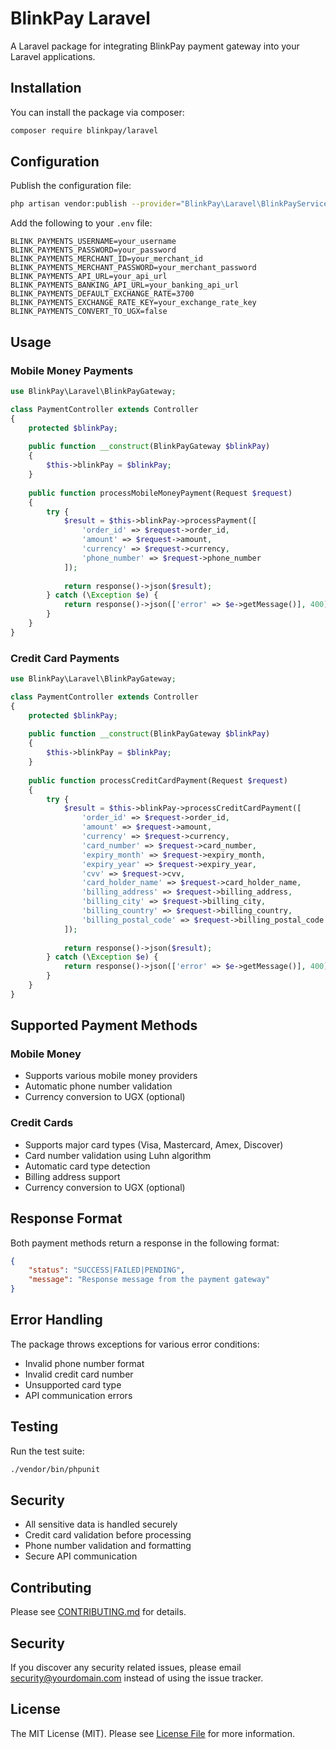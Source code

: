 # BlinkPay Laravel

A Laravel package for integrating BlinkPay payment gateway into your Laravel applications.

## Installation

You can install the package via composer: 

```bash
composer require blinkpay/laravel
```

## Configuration

Publish the configuration file: 

```bash
php artisan vendor:publish --provider="BlinkPay\Laravel\BlinkPayServiceProvider"
```

Add the following to your `.env` file:

```env
BLINK_PAYMENTS_USERNAME=your_username
BLINK_PAYMENTS_PASSWORD=your_password
BLINK_PAYMENTS_MERCHANT_ID=your_merchant_id
BLINK_PAYMENTS_MERCHANT_PASSWORD=your_merchant_password
BLINK_PAYMENTS_API_URL=your_api_url
BLINK_PAYMENTS_BANKING_API_URL=your_banking_api_url
BLINK_PAYMENTS_DEFAULT_EXCHANGE_RATE=3700
BLINK_PAYMENTS_EXCHANGE_RATE_KEY=your_exchange_rate_key
BLINK_PAYMENTS_CONVERT_TO_UGX=false
```

## Usage

### Mobile Money Payments

```php
use BlinkPay\Laravel\BlinkPayGateway;

class PaymentController extends Controller
{
    protected $blinkPay;
    
    public function __construct(BlinkPayGateway $blinkPay)
    {
        $this->blinkPay = $blinkPay;
    }
    
    public function processMobileMoneyPayment(Request $request)
    {
        try {
            $result = $this->blinkPay->processPayment([
                'order_id' => $request->order_id,
                'amount' => $request->amount,
                'currency' => $request->currency,
                'phone_number' => $request->phone_number
            ]);
            
            return response()->json($result);
        } catch (\Exception $e) {
            return response()->json(['error' => $e->getMessage()], 400);
        }
    }
}
```

### Credit Card Payments

```php
use BlinkPay\Laravel\BlinkPayGateway;

class PaymentController extends Controller
{
    protected $blinkPay;
    
    public function __construct(BlinkPayGateway $blinkPay)
    {
        $this->blinkPay = $blinkPay;
    }
    
    public function processCreditCardPayment(Request $request)
    {
        try {
            $result = $this->blinkPay->processCreditCardPayment([
                'order_id' => $request->order_id,
                'amount' => $request->amount,
                'currency' => $request->currency,
                'card_number' => $request->card_number,
                'expiry_month' => $request->expiry_month,
                'expiry_year' => $request->expiry_year,
                'cvv' => $request->cvv,
                'card_holder_name' => $request->card_holder_name,
                'billing_address' => $request->billing_address,
                'billing_city' => $request->billing_city,
                'billing_country' => $request->billing_country,
                'billing_postal_code' => $request->billing_postal_code
            ]);
            
            return response()->json($result);
        } catch (\Exception $e) {
            return response()->json(['error' => $e->getMessage()], 400);
        }
    }
}
```

## Supported Payment Methods

### Mobile Money
- Supports various mobile money providers
- Automatic phone number validation
- Currency conversion to UGX (optional)

### Credit Cards
- Supports major card types (Visa, Mastercard, Amex, Discover)
- Card number validation using Luhn algorithm
- Automatic card type detection
- Billing address support
- Currency conversion to UGX (optional)

## Response Format

Both payment methods return a response in the following format:

```json
{
    "status": "SUCCESS|FAILED|PENDING",
    "message": "Response message from the payment gateway"
}
```

## Error Handling

The package throws exceptions for various error conditions:

- Invalid phone number format
- Invalid credit card number
- Unsupported card type
- API communication errors

## Testing

Run the test suite:

```bash
./vendor/bin/phpunit
```

## Security

- All sensitive data is handled securely
- Credit card validation before processing
- Phone number validation and formatting
- Secure API communication

## Contributing

Please see [CONTRIBUTING.md](CONTRIBUTING.md) for details.

## Security

If you discover any security related issues, please email security@yourdomain.com instead of using the issue tracker.

## License

The MIT License (MIT). Please see [License File](LICENSE.md) for more information.
